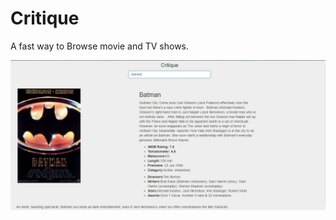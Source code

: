 # Critique

A fast way to Browse movie and TV shows. 

![screenshot](https://github.com/shubham54/Critique/blob/master/Image/Critique.JPG)
